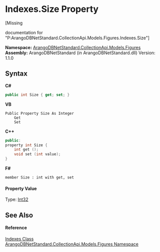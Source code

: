 # Indexes.Size Property 
 

\[Missing <summary> documentation for "P:ArangoDBNetStandard.CollectionApi.Models.Figures.Indexes.Size"\]

**Namespace:**&nbsp;<a href="fc0ac85a-f4fb-6c1f-5eac-41e31ea1ab30">ArangoDBNetStandard.CollectionApi.Models.Figures</a><br />**Assembly:**&nbsp;ArangoDBNetStandard (in ArangoDBNetStandard.dll) Version: 1.1.0

## Syntax

**C#**<br />
``` C#
public int Size { get; set; }
```

**VB**<br />
``` VB
Public Property Size As Integer
	Get
	Set
```

**C++**<br />
``` C++
public:
property int Size {
	int get ();
	void set (int value);
}
```

**F#**<br />
``` F#
member Size : int with get, set

```


#### Property Value
Type: <a href="https://docs.microsoft.com/dotnet/api/system.int32" target="_blank" rel="noopener noreferrer">Int32</a>

## See Also


#### Reference
<a href="6c446967-7c54-ba3e-c53d-5baa333fcd71">Indexes Class</a><br /><a href="fc0ac85a-f4fb-6c1f-5eac-41e31ea1ab30">ArangoDBNetStandard.CollectionApi.Models.Figures Namespace</a><br />